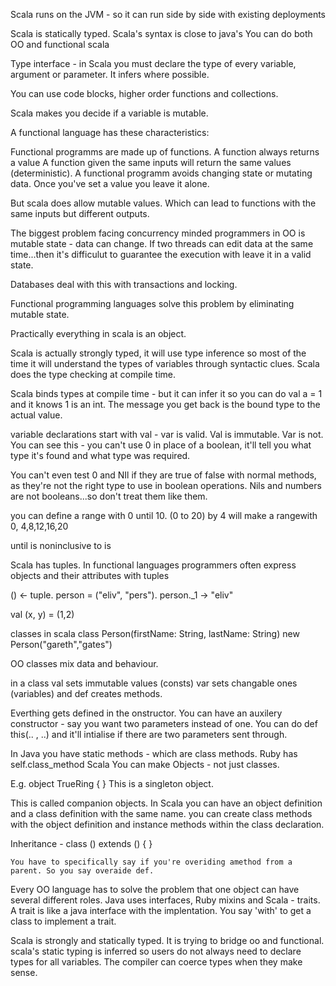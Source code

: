 Scala runs on the JVM - so it can run side by side with existing deployments

Scala is statically typed.
Scala's syntax is close to java's
You can do both OO and functional scala

Type interface - in Scala you must declare the type of every variable, argument or parameter. It infers where possible. 

You can use code blocks, higher order functions and collections. 

Scala makes you decide if a variable is mutable. 

A functional language has these characteristics:

Functional programms are made up of functions. 
A function always returns a value
A function given the same inputs will return the same values (deterministic).
A functional programm avoids changing state or mutating data. Once you've set a value you leave it alone. 

But scala does allow mutable values. Which can lead to functions with the same inputs but different outputs. 

The biggest problem facing concurrency minded programmers in OO is mutable state - data can change. If two threads can edit data at the same time...then it's difficulut to guarantee the execution with leave it in a valid state. 

Databases deal with this with transactions and locking. 

Functional programming languages solve this problem by eliminating mutable state. 

Practically everything in scala is an object. 

Scala is actually strongly typed, it will use type inference so most of the time it will understand the types of variables through syntactic clues. Scala does the type checking at compile time. 

Scala binds types at compile time - but it can infer it so you can do val a = 1 and it knows 1 is an int. 
The message you get back is the bound type to the actual value. 

variable declarations start with val - var is valid. Val is immutable. Var is not. 
You can see this - you can't use 0 in place of a boolean, it'll tell you what type it's found and what type was required. 

You can't even test 0 and NIl if they are true of false with normal methods, as they're not the right type to use in boolean operations. 
Nils and numbers are not booleans...so don't treat them like them.

you can define a range with  0 until 10. 
(0 to 20) by 4 will make a rangewith 0, 4,8,12,16,20

until is noninclusive
to is

Scala has tuples. 
In functional languages programmers often express objects and their attributes with tuples

() <- tuple. person = ("eliv", "pers"). person._1  -> "eliv"

val (x, y) = (1,2)

classes in scala
class Person(firstName: String, lastName: String)
new Person("gareth","gates")

OO classes mix data and behaviour. 

in a class
val sets immutable values (consts)
var sets changable ones (variables)
and def creates methods. 

Everthing gets defined in the onstructor. 
You can have an auxilery constructor - say you want two parameters instead of one. You can do def this(.. , ..) and it'll intialise if there are two parameters sent through. 

In Java you have static methods - which are class methods. 
Ruby has self.class_method
Scala You can make Objects - not just classes. 

E.g. object TrueRing {
	}
This is a singleton object. 

This is called companion objects. In Scala you can have an object definition and a class definition with the same name. you can create class methods with the object definition and instance methods within the class declaration. 

Inheritance - class () extends () {
	}

	You have to specifically say if you're overiding amethod from a parent. So you say overaide def. 

Every OO language has to solve the problem that one object can have several different roles. Java uses interfaces, Ruby mixins and Scala - traits. 
A trait is like a java interface with the implentation. 
You say 'with' to get a class to implement a trait. 

Scala is strongly and statically typed. It is trying to bridge oo and functional. 
scala's static typing is inferred so users do not always need to declare types for all variables. 
The compiler can coerce types when they make sense. 



